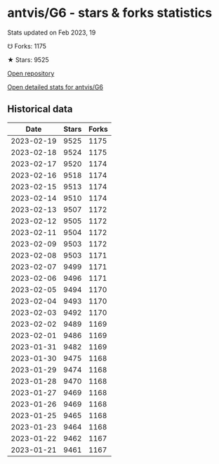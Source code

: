 # antvis/G6 - stars & forks statistics

Stats updated on Feb 2023, 19

☋ Forks: 1175

★ Stars: 9525

[Open repository](https://github.com/antvis/G6)

[Open detailed stats for antvis/G6](https://reviewgithub.com/rep/antvis/G6)

## Historical data
| Date | Stars | Forks |
|------|-------|-------|
| 2023-02-19 | 9525 | 1175 | 
| 2023-02-18 | 9524 | 1175 | 
| 2023-02-17 | 9520 | 1174 | 
| 2023-02-16 | 9518 | 1174 | 
| 2023-02-15 | 9513 | 1174 | 
| 2023-02-14 | 9510 | 1174 | 
| 2023-02-13 | 9507 | 1172 | 
| 2023-02-12 | 9505 | 1172 | 
| 2023-02-11 | 9504 | 1172 | 
| 2023-02-09 | 9503 | 1172 | 
| 2023-02-08 | 9503 | 1171 | 
| 2023-02-07 | 9499 | 1171 | 
| 2023-02-06 | 9496 | 1171 | 
| 2023-02-05 | 9494 | 1170 | 
| 2023-02-04 | 9493 | 1170 | 
| 2023-02-03 | 9492 | 1170 | 
| 2023-02-02 | 9489 | 1169 | 
| 2023-02-01 | 9486 | 1169 | 
| 2023-01-31 | 9482 | 1169 | 
| 2023-01-30 | 9475 | 1168 | 
| 2023-01-29 | 9474 | 1168 | 
| 2023-01-28 | 9470 | 1168 | 
| 2023-01-27 | 9469 | 1168 | 
| 2023-01-26 | 9469 | 1168 | 
| 2023-01-25 | 9465 | 1168 | 
| 2023-01-23 | 9464 | 1168 | 
| 2023-01-22 | 9462 | 1167 | 
| 2023-01-21 | 9461 | 1167 | 

